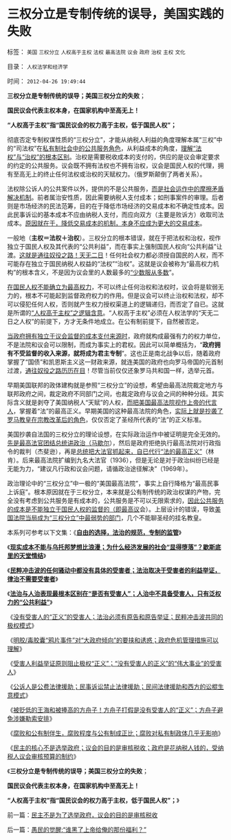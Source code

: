 # 三权分立是专制传统的误导，美国实践的失败

标签： `美国` `三权分立` `人权高于主权` `法权` `最高法院` `议会` `政府` `治权` `主权` `文化` 

目录： `人权法学和经济学`

时间： `2012-04-26 19:49:44`

**三权分立是专制传统的误导；美国三权分立的失败**；

**国民议会代表主权本身，在国家机构中至高无上！**

**“人权高于主权”指“国民议会的权力高于主权，低于国民人权”；**



彻底否定专制权谋性质的“三权分立”，才能从纳税人利益的角度理解本属“三权”中的“司法权”在[私有制社会中的公共服务角色](../../../2009/12/6/公务员，即公共服务从业员.md)，从利益成本的角度，[理解“法权”与“治权”的根本区别](../../../2010/11/4/最基本的法治要求是法权和治权分离，和特权；.md)。治权是需要税收成本的支付的，供应的是议会审定要求的约定的公共服务。议会既不拥有法权也不拥有治权，议会是国民人权的代理，拥有至高无上的终止任何法权或治权的天赋权力。（俄罗斯颠倒了两者关系）。

法权除公诉人的公共案件以外，提供的不是公共服务，[而是社会运作中的摩擦矛盾解决机制](../../../2009/8/20/中国法制社会渐进成熟要多少年？.md)。前者属治安性质，因此需要纳税人支付成本；如刑事案件的审理。后者则是市场经济的民法范筹，目的在于降低市场经济的交易成本和不确定性成本。因此民事诉讼的基本成本不应由纳税人支付，而应向双方（主要是败诉方）收取司法成本。[原因就在于，降低交易成本的机制，本身不应成为更大的交易成本](../../../2009/8/20/不完善的法治也比完美的人治好.md)。

一般地（**主权＝法权＋治权**）。三权分立的根本错误，就在于把法权和治权，视作独立于国民人权及其代表的“公共利益”，而在事实上强制国民人权向“公共利益”让渡。[这就是通往奴役之路！天无二日](../../../2012/2/15/万恶之源皆为善；侵犯人权的人道主义.md)！任何社会权力都必须授自国民的人权，而不可能存在独立于国民纳税人权益的“法权”“治权”。这就是议会被称为“最高权力机构”的根本含义，不是因为议会里的人数最多的[“少数服从多数](../../../2010/3/3/“少数服从多数”是反人权反民主的专治之源.md)”。

[在国民人权不能确立为最高权力](../../../2011/6/21/国民性本善，监管欲望就是邪恶.md)，不可以终止任何治权和法权时，议会将是软弱无力的，根本不可能起到监督政府权力的作用。但是议会可以终止治权和法权，却不可以侵犯任何人权，否则就产生权力授权渠道上的逻辑递归，而否定了自已。这就是所谓的[“人权高于主权”之逻辑含意](../../../2011/3/26/人权高于主权＝人权先于主权＝主权源于人权.md)。“人权高于主权”必须在人权法学的“天无二日之人权”的前提下，方才无条件地成立。在公有制前提下，自然被否定。

[当政府拥有独立于议会监督的成本支付来源时](../../../2012/3/28/《大宪章》生效的两个必要条件.md)，政府就构成最强有力的权力单位，不是法院和议会可以限制，而成为事实上的君权。因此可以简单概括为，“**政府拥有不受监督的收入来源，就将成为君主专制**”。这也正是南北战争以后，随着政府掌握了“国债”和凯恩斯主义这一财政来源，就连美国的政府也向罗马帝国的元首制过渡，[通往奴役之路历历在目](../../../2012/1/4/美国“加税容易减税难”恰证“愚民总是大多数”.md)！尽管当前仅仅还象罗马共和国一样，选举元首。

早期美国联邦的政体建构就是参照“三权分立”的设想，希望由最高法院裁定地方与联邦政府之间，裁定政府不同部门之间，也裁定政府与议会之间的种种分歧。其实际含义就是剥夺了美国纳税人“天赋”的人权，[而把美国最高法院视作上帝的代言人](../../../2011/5/11/美国最高法院“违宪”怎么办？.md)，掌握着“法”的最高正义。早期美国的这种最高法院的角色，[实际上就是抄袭了罗马教皇在宗教改革后的角色](../../../2010/11/5/罗马教皇和大主教的区别;为什么基督教会自称代表了民主？.md)，仅仅否定了圣经所代表的“法”的正义标准。

美国抄袭自法国的三权分立的理论设想，在实际政治运作中被证明是完全无效的。[先是最高法官团结总统讲政治（马歇尔](../../../2011/5/14/美国大法官讲政治；美国政府偷税漏税；.md)），然后是政府拒绝执行最高法院对行政指令的裁判（杰斐逊），再是[总统把大法官抓起来，自已代行“法的最高正义”](../../../2011/7/15/让法律死亡的正义；南北战争爆发的时间序列；.md)（林肯）。后来最高法院扩编到九名大法官（1936），但是无论是对于政治纠纷已经是无能为力，“建议凡行政和议会问题，请循政治途径解决”（1969年）。

政治理论中的“三权分立”中一极的“美国最高法院”，事实上自行降格为“最高民事上诉庭”。根本原因就在于三权分立，本来就是公有制传统的政治权谋的产物，完全没有考虑到公共服务是有成本的，公共服务是不可以无限索求的，[因此公共服务的成本是不能独立于国民人权的监督的（即最高议](../../../2011/5/12/美国的司法官没有司法权.md)会）。上层设计的错误，导致[美国法院当局成为“三权分立”中最弱势的部门](../../../2011/5/12/美国大法官终身制的政治意义.md)，几个不能聊圣经的挂名教皇。

本系列可参考以下文集：《[**自由的选择，法治的规范，专制的监管**](../../../2011/7/16/自由的选择，法治的规范，专制的监管.md)》

《[**现实成本不能与乌托邦梦想比浪漫；为什么经济发展的社会“显得堕落”？歇斯底里的天堂情结**](../../../2012/4/19/民粹冲击波中歇斯底里的天堂情结.md)》

《[**民粹冲击波的任何骚动中都没有具体的受害者；法治取决于受害者的利益举证，律治不需要受害者**](../../../2012/4/20/食品安全竭斯底里的民粹和文革.md)》

《[**法治与人治表现最根本区别在“是否有受害人”；人治中不具备受害人，只有泛权力的“公共利益”**](../../../2012/4/20/法治与人治根本区别在“是否有受害人”.md)》

《[没有受害人的“正义”的受害人；法治必须有原告和原告举证；民粹冲击波共同的极权模式](../../../2012/4/20/没有受害人的“正义”的受害人.md)》

《[明胶/毒胶囊“鸦片事件”对“大政府倾向”的要挟和诱惑；政府危机管理措施可以理解](../../../2012/4/23/明胶／毒胶囊“鸦片事件”要挟“大政府倾向”.md)》

《[受害人利益举证原则阻止极权“正义”；“没有受害人的正义”的“伟大事业”的受害人](../../../2012/4/25/“受害者举证”排除斯大林正义.md)》

《[公诉人是公费法律援助；民事诉讼禁止法律援助；民间法律援助和西方的讼棍生意模式](../../../2012/4/25/法律援助和法治中的讼棍现象.md)》

《[被贬低的王海和被捧高的方舟子！方舟子打假是没有受害人的“正义”；方舟子避免涉嫌勒索安排](../../../2012/4/25/没有受害人的方舟子打假的受害人.md)》

《[腐败和公有制伴生，腐败程度与公有制成正比；腐败对私有制政体几乎无影响](../../../2012/4/26/腐败和公有制伴生,对私有制政体几乎无影响.md)》

《[民主的核心不是选举政府；议会的目的是审核税收；政府是花纳税人钱的，受纳税人议会审核预算的制约](../../../2012/4/26/民主不是为了选举政府，议会的目的是审核税收.md)》

《**三权分立是专制传统的误导；美国三权分立的失败**；

**国民议会代表主权本身，在国家机构中至高无上！**

**“人权高于主权”指“国民议会的权力高于主权，低于国民人权”；**》



前一篇：[民主不是为了选举政府，议会的目的是审核税收](../../../2012/4/26/民主不是为了选举政府，议会的目的是审核税收.md)

后一篇：[愚民的觉醒:“谁黑了上帝给俺的那份福利？”](../../../2012/4/26/愚民的觉醒：“谁黑了上帝给俺的那份福利？”.md)